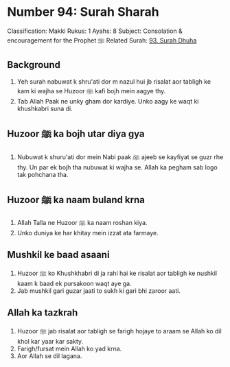 # Number 94: Surah Sharah

Classification: Makki
Rukus: 1
Ayahs: 8
Subject: Consolation & encouragement for the Prophet ﷺ
Related Surah: [93. Surah Dhuha](93_Surah_Dhuha.md)

## Background

1. Yeh surah nabuwat k shru'ati dor m nazul hui jb risalat aor tabligh ke kam ki wajha se Huzoor ﷺ kafi bojh mein aagye thy.
2. Tab Allah Paak ne unky gham dor kardiye. Unko aagy ke waqt ki khushkabri suna di.

## Huzoor ﷺ ka bojh utar diya gya

1. Nubuwat k shuru'ati dor mein Nabi paak ﷺ ajeeb se kayfiyat se guzr rhe thy. Un par ek bojh tha nubuwat ki wajha se. Allah ka pegham sab logo tak pohchana tha.

## Huzoor ﷺ ka naam buland krna

1. Allah Talla ne Huzoor ﷺ ka naam roshan kiya.
2. Unko duniya ke har khitay mein izzat ata farmaye.

## Mushkil ke baad asaani

1. Huzoor ﷺ ko Khushkhabri di ja rahi hai ke risalat aor tabligh ke nushkil kaam k baad ek pursakoon waqt aye ga.
2. Jab mushkil gari guzar jaati to sukh ki gari bhi zaroor aati.

## Allah ka tazkrah

1. Huzoor ﷺ jab risalat aor tabligh se farigh hojaye to araam se Allah ko dil khol kar yaar kar sakty.
2. Farigh/fursat mein Allah ko yad krna.
3. Aor Allah se dil lagana.
